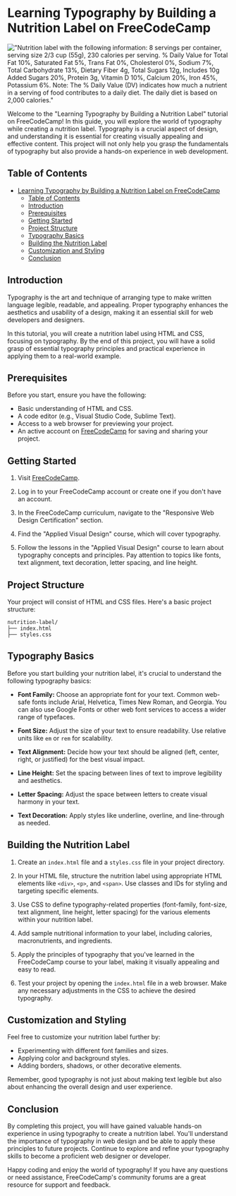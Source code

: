 # Learning Typography by Building a Nutrition Label on FreeCodeCamp
!["Nutrition label with the following information: 8 servings per container, serving size 2/3 cup (55g), 230 calories per serving. % Daily Value for Total Fat 10%, Saturated Fat 5%, Trans Fat 0%, Cholesterol 0%, Sodium 7%, Total Carbohydrate 13%, Dietary Fiber 4g, Total Sugars 12g, Includes 10g Added Sugars 20%, Protein 3g, Vitamin D 10%, Calcium 20%, Iron 45%, Potassium 6%. Note: The % Daily Value (DV) indicates how much a nutrient in a serving of food contributes to a daily diet. The daily diet is based on 2,000 calories."](nutrition-label.png)

Welcome to the "Learning Typography by Building a Nutrition Label" tutorial on FreeCodeCamp! In this guide, you will explore the world of typography while creating a nutrition label. Typography is a crucial aspect of design, and understanding it is essential for creating visually appealing and effective content. This project will not only help you grasp the fundamentals of typography but also provide a hands-on experience in web development.

## Table of Contents

- [Learning Typography by Building a Nutrition Label on FreeCodeCamp](#learning-typography-by-building-a-nutrition-label-on-freecodecamp)
  - [Table of Contents](#table-of-contents)
  - [Introduction](#introduction)
  - [Prerequisites](#prerequisites)
  - [Getting Started](#getting-started)
  - [Project Structure](#project-structure)
  - [Typography Basics](#typography-basics)
  - [Building the Nutrition Label](#building-the-nutrition-label)
  - [Customization and Styling](#customization-and-styling)
  - [Conclusion](#conclusion)

## Introduction

Typography is the art and technique of arranging type to make written language legible, readable, and appealing. Proper typography enhances the aesthetics and usability of a design, making it an essential skill for web developers and designers.

In this tutorial, you will create a nutrition label using HTML and CSS, focusing on typography. By the end of this project, you will have a solid grasp of essential typography principles and practical experience in applying them to a real-world example.

## Prerequisites

Before you start, ensure you have the following:

- Basic understanding of HTML and CSS.
- A code editor (e.g., Visual Studio Code, Sublime Text).
- Access to a web browser for previewing your project.
- An active account on [FreeCodeCamp](https://www.freecodecamp.org/) for saving and sharing your project.

## Getting Started

1. Visit [FreeCodeCamp](https://www.freecodecamp.org/).

2. Log in to your FreeCodeCamp account or create one if you don't have an account.

3. In the FreeCodeCamp curriculum, navigate to the "Responsive Web Design Certification" section.

4. Find the "Applied Visual Design" course, which will cover typography.

5. Follow the lessons in the "Applied Visual Design" course to learn about typography concepts and principles. Pay attention to topics like fonts, text alignment, text decoration, letter spacing, and line height.

## Project Structure

Your project will consist of HTML and CSS files. Here's a basic project structure:

```
nutrition-label/
├── index.html
├── styles.css
```

## Typography Basics

Before you start building your nutrition label, it's crucial to understand the following typography basics:

- **Font Family:** Choose an appropriate font for your text. Common web-safe fonts include Arial, Helvetica, Times New Roman, and Georgia. You can also use Google Fonts or other web font services to access a wider range of typefaces.

- **Font Size:** Adjust the size of your text to ensure readability. Use relative units like `em` or `rem` for scalability.

- **Text Alignment:** Decide how your text should be aligned (left, center, right, or justified) for the best visual impact.

- **Line Height:** Set the spacing between lines of text to improve legibility and aesthetics.

- **Letter Spacing:** Adjust the space between letters to create visual harmony in your text.

- **Text Decoration:** Apply styles like underline, overline, and line-through as needed.

## Building the Nutrition Label

1. Create an `index.html` file and a `styles.css` file in your project directory.

2. In your HTML file, structure the nutrition label using appropriate HTML elements like `<div>`, `<p>`, and `<span>`. Use classes and IDs for styling and targeting specific elements.

3. Use CSS to define typography-related properties (font-family, font-size, text alignment, line height, letter spacing) for the various elements within your nutrition label.

4. Add sample nutritional information to your label, including calories, macronutrients, and ingredients.

5. Apply the principles of typography that you've learned in the FreeCodeCamp course to your label, making it visually appealing and easy to read.

6. Test your project by opening the `index.html` file in a web browser. Make any necessary adjustments in the CSS to achieve the desired typography.

## Customization and Styling

Feel free to customize your nutrition label further by:

- Experimenting with different font families and sizes.
- Applying color and background styles.
- Adding borders, shadows, or other decorative elements.

Remember, good typography is not just about making text legible but also about enhancing the overall design and user experience.

## Conclusion

By completing this project, you will have gained valuable hands-on experience in using typography to create a nutrition label. You'll understand the importance of typography in web design and be able to apply these principles to future projects. Continue to explore and refine your typography skills to become a proficient web designer or developer.

Happy coding and enjoy the world of typography! If you have any questions or need assistance, FreeCodeCamp's community forums are a great resource for support and feedback.
